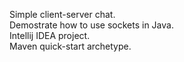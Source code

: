 Simple client-server chat.  
Demostrate how to use sockets in Java.  
Intellij IDEA project.  
Maven quick-start archetype.

